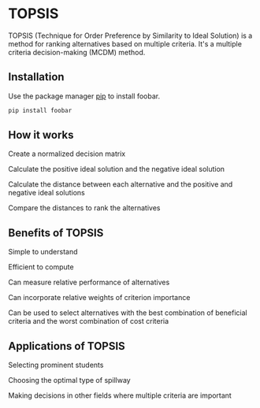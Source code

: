# TOPSIS

TOPSIS (Technique for Order Preference by Similarity to Ideal Solution) is a method for ranking alternatives based on multiple criteria. It's a multiple criteria decision-making (MCDM) method. 
## Installation

Use the package manager [pip](https://pip.pypa.io/en/stable/) to install foobar.

```bash
pip install foobar
```

## How it works 


Create a normalized decision matrix

Calculate the positive ideal solution and the negative ideal solution

Calculate the distance between each alternative and the positive and negative ideal solutions

Compare the distances to rank the alternatives

## Benefits of TOPSIS

Simple to understand

Efficient to compute

Can measure relative performance of alternatives

Can incorporate relative weights of criterion importance

Can be used to select alternatives with the best combination of beneficial criteria and the worst combination of cost criteria


## Applications of TOPSIS 

Selecting prominent students

Choosing the optimal type of spillway

Making decisions in other fields where multiple criteria are important
